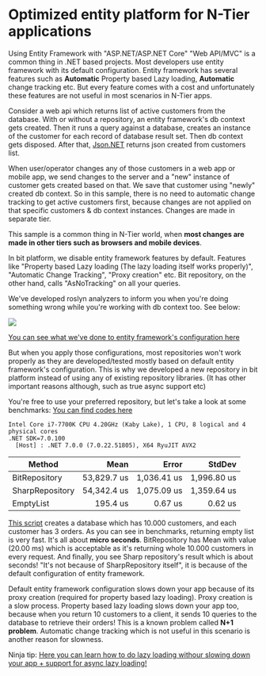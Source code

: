 # Optimized entity platform for N-Tier applications

Using Entity Framework with "ASP.NET/ASP.NET Core" "Web API/MVC" is a common thing in .NET based projects. Most developers use entity framework with its default configuration. Entity framework has several features such as **Automatic** Property based Lazy loading, **Automatic** change tracking etc. But every feature comes with a cost and unfortunately these features are not useful in most scenarios in N-Tier apps.

Consider a web api which returns list of active customers from the database. With or without a repository, an entity framework's db context gets created. Then it runs a query against a database, creates an instance of the customer for each record of database result set. Then db context gets disposed. After that, [Json.NET](http://www.newtonsoft.com/json) returns json created from customers list.

When user/operator changes any of those customers in a web app or mobile app, we send changes to the server and a "new" instance of customer gets created based on that. We save that customer using "newly" created db context. So in this sample, there is no need to automatic change tracking to get active customers first, because changes are not applied on that specific customers & db context instances. Changes are made in separate tier.

This sample is a common thing in N-Tier world, when **most changes are made in other tiers such as browsers and mobile devices**.

In bit platform, we disable entity framework features by default. Features like "Property based Lazy loading \(The lazy loading itself works properly\)", "Automatic Change Tracking", "Proxy creation" etc. Bit repository, on the other hand, calls "AsNoTracking" on all your queries.

We've developed roslyn analyzers to inform you when you're doing something wrong while you're working with db context too. See below:

![](/.gitbook/assets/EntityFrameworkAsNoTrackingRoslynAnalyzer.PNG)

[You can see what we've done to entity framework's configuration here](https://github.com/bitfoundation/bitplatform/blob/master/src/Server/Bit.Server.Data.EntityFramework/Implementations/EfDbContextBase.cs#L70-L76)

But when you apply those configurations, most repositories won't work properly as they are developed/tested mostly based on default entity framework's configuration. This is why we developed a new repository in bit platform instead of using any of existing repository libraries. \(It has other important reasons although, such as true async support etc\)

You're free to use your preferred repository, but let's take a look at some benchmarks: [You can find codes here](https://github.com/bitfoundation/bitplatform/tree/master/docs/src/EntityFrameworkOptimizedForNTierScenarios)

```text
Intel Core i7-7700K CPU 4.20GHz (Kaby Lake), 1 CPU, 8 logical and 4 physical cores
.NET SDK=7.0.100
  [Host] : .NET 7.0.0 (7.0.22.51805), X64 RyuJIT AVX2
```

|          Method |        Mean |       Error |      StdDev |
|---------------- |------------:|------------:|------------:|
|   BitRepository | 53,829.7 us | 1,036.41 us | 1,996.80 us |
| SharpRepository | 54,342.4 us | 1,075.09 us | 1,359.64 us |
|       EmptyList |    195.4 us |     0.67 us |     0.62 us |

[This script](https://github.com/bitfoundation/bitplatform/blob/master/docs/src/EntityFrameworkOptimizedForNTierScenarios/CreateTestDatabaseScript.sql) creates a database which has 10.000 customers, and each customer has 3 orders. As you can see in benchmarks, returning empty list is very fast. It's all about **micro seconds**. BitRepository has Mean with value \(20.00 ms\) which is acceptable as it's returning whole 10.000 customers in every request. And finally, you see Sharp repository's result which is about seconds! "It's not because of SharpRepository itself", it is because of the default configuration of entity framework.

Default entity framework configuration slows down your app because of its proxy creation \(required for property based lazy loading\). Proxy creation is a slow process. Property based lazy loading slows down your app too, because when you return 10 customers to a client, it sends 10 queries to the database to retrieve their orders! This is a known problem called **N+1 problem**. Automatic change tracking which is not useful in this scenario is another reason for slowness.

Ninja tip: [Here you can learn how to do lazy loading withour slowing down your app + support for async lazy loading!](https://docs.bitplatform.dev/docs/bit-server-side/data-access.html#bit-repository-specific-methods)

